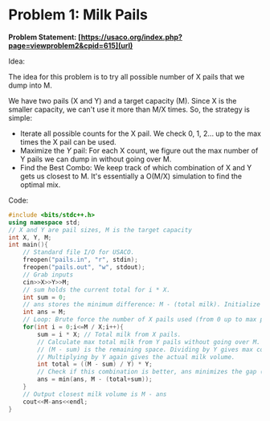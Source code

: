 # Problem 1: Milk Pails

**Problem Statement: [https://usaco.org/index.php?page=viewproblem2&cpid=615](url)**

Idea:

The idea for this problem is to try all possible number of X pails that we dump into M.

We have two pails (X and Y) and a target capacity (M). Since X is the smaller capacity, we can't use it more than M/X times. So, the strategy is simple:

- Iterate all possible counts for the X pail. We check 0, 1, 2... up to the max times the X pail can be used.
- Maximize the $Y$ pail: For each X count, we figure out the max number of Y pails we can dump in without going over M.
- Find the Best Combo: We keep track of which combination of X and Y gets us closest to M. 
It's essentially a O(M/X) simulation to find the optimal mix.

Code:
```c++
#include <bits/stdc++.h>
using namespace std;
// X and Y are pail sizes, M is the target capacity
int X, Y, M;
int main(){
    // Standard file I/O for USACO.
    freopen("pails.in", "r", stdin);
    freopen("pails.out", "w", stdout);
    // Grab inputs
    cin>>X>>Y>>M;
    // sum holds the current total for i * X.
    int sum = 0;
    // ans stores the minimum difference: M - (total milk). Initialize high (to M).
    int ans = M; 
    // Loop: Brute force the number of X pails used (from 0 up to max possible).
    for(int i = 0;i<=M / X;i++){
        sum = i * X; // Total milk from X pails.
        // Calculate max total milk from Y pails without going over M.
        // (M - sum) is the remaining space. Dividing by Y gives max count.
        // Multiplying by Y again gives the actual milk volume.
        int total = ((M - sum) / Y) * Y;
        // Check if this combination is better, ans minimizes the gap (M - total milk).
        ans = min(ans, M - (total+sum));
    }
    // Output closest milk volume is M - ans
    cout<<M-ans<<endl;
}
